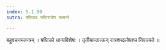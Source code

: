 ```yaml
---
index: 5.1.90
sutra: षष्टिकाः षष्टिरात्रेण पच्यन्ते

---
```

 बहुवचनमतन्त्रम् । षष्टिको धान्यविशेषः । तृतीयान्तात्कन् रात्रशब्दलोपश्च निपात्यते ॥